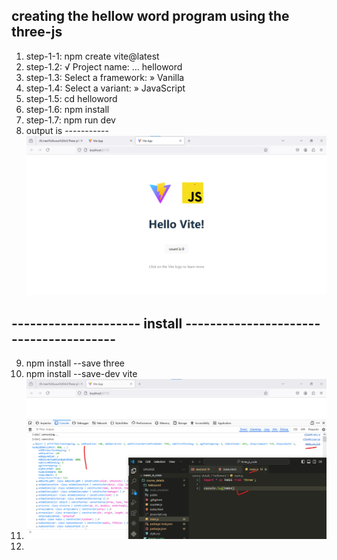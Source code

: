 ## creating the hellow word program using the three-js 
1) step-1-1: npm create vite@latest
2) step-1.2: √ Project name: ... helloword
3) step-1.3:  Select a framework: » Vanilla
4) step-1.4:  Select a variant: » JavaScript
5) step-1.5:  cd helloword
6) step-1.6:  npm install
7) step-1.7:  npm run dev
8) output is -----------
![alt text](image.png)

## --------------------- install ---------------------------------------
9) npm install --save three
10) npm install --save-dev vite
11) ![alt text](image-1.png)
12) 

